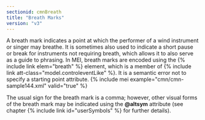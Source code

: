 ```yaml
---
sectionid: cmnBreath
title: "Breath Marks"
version: "v3"
---
```


A breath mark indicates a point at which the performer of a wind instrument or singer may breathe. It is sometimes also used to indicate a short pause or break for instruments not requiring breath, which allows it to also serve as a guide to phrasing. In MEI, breath marks are encoded using the {% include link elem="breath" %} element, which is a member of {% include link att-class="model.controleventLike" %}. It is a semantic error not to specify a starting point attribute.
{% include mei example="cmn/cmn-sample144.xml" valid="true" %}
    
The usual sign for the breath mark is a comma; however, other visual forms of the breath mark may be indicated using the **@altsym** attribute (see chapter {% include link id="userSymbols" %} for further details).
